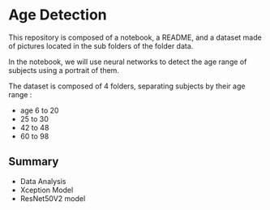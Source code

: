 # Age Detection
This repository is composed of a notebook, a README, and a dataset made of pictures located in the sub folders of the folder data.

In the notebook, we will use neural networks to detect the age range of subjects using a portrait of them.

The dataset is composed of 4 folders, separating subjects by their age range :
- age 6 to 20
- 25 to 30
- 42 to 48
- 60 to 98

## Summary
- Data Analysis
- Xception Model
- ResNet50V2 model